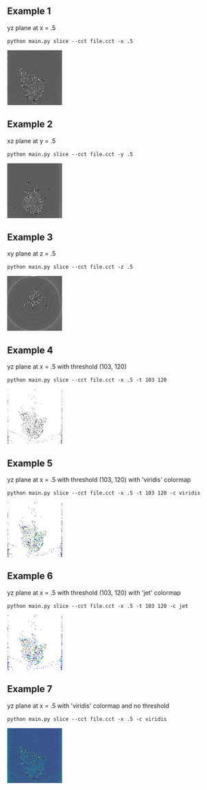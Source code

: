 ## Example 1

yz plane at x = .5
    
    python main.py slice --cct file.cct -x .5

![example1.png](https://github.com/agu3010/cct/blob/master/examples/example1.png?raw=true)

## Example 2

xz plane at y = .5

    python main.py slice --cct file.cct -y .5

![example2.png](https://github.com/agu3010/cct/blob/master/examples/example2.png?raw=true)

## Example 3

xy plane at z = .5

    python main.py slice --cct file.cct -z .5

![example3.png](https://github.com/agu3010/cct/blob/master/examples/example3.png?raw=true)

## Example 4

yz plane at x = .5 with threshold (103, 120)
    
    python main.py slice --cct file.cct -x .5 -t 103 120

![example4.png](https://github.com/agu3010/cct/blob/master/examples/example4.png?raw=true)

## Example 5

yz plane at x = .5 with threshold (103, 120) with 'viridis' colormap
    
    python main.py slice --cct file.cct -x .5 -t 103 120 -c viridis

![example5.png](https://github.com/agu3010/cct/blob/master/examples/example5.png?raw=true)

## Example 6

yz plane at x = .5 with threshold (103, 120) with 'jet' colormap
    
    python main.py slice --cct file.cct -x .5 -t 103 120 -c jet

![example6.png](https://github.com/agu3010/cct/blob/master/examples/example6.png?raw=true)

## Example 7

yz plane at x = .5 with 'viridis' colormap and no threshold
    
    python main.py slice --cct file.cct -x .5 -c viridis

![example7.png](https://github.com/agu3010/cct/blob/master/examples/example7.png?raw=true)
